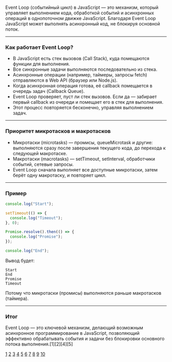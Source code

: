 Event Loop (событийный цикл) в JavaScript — это механизм, который управляет выполнением кода, обработкой событий и асинхронных операций в однопоточном движке JavaScript. Благодаря Event Loop JavaScript может выполнять асинхронный код, не блокируя основной поток.

---

### Как работает Event Loop?

- В JavaScript есть стек вызовов (Call Stack), куда помещаются функции для выполнения.
- Все синхронные задачи выполняются последовательно из стека.
- Асинхронные операции (например, таймеры, запросы fetch) отправляются в Web API (браузер или Node.js).
- Когда асинхронная операция готова, её callback помещается в очередь задач (Callback Queue).
- Event Loop проверяет, пуст ли стек вызовов. Если да — забирает первый callback из очереди и помещает его в стек для выполнения.
- Этот процесс повторяется бесконечно, управляя выполнением задач.

---

### Приоритет микротасков и макротасков

- Микротаски (microtasks) — промисы, queueMicrotask и другие: выполняются сразу после завершения текущего кода, до перехода к следующей макротаске.
- Макротаски (macrotasks) — setTimeout, setInterval, обработчики событий, сетевые запросы.
- Event Loop сначала выполняет все доступные микротаски, затем берёт одну макротаску, и повторяет цикл.

---

### Пример

```js
console.log("Start");

setTimeout(() => {
  console.log("Timeout");
}, 0);

Promise.resolve().then(() => {
  console.log("Promise");
});

console.log("End");
```

Вывод будет:

```
Start
End
Promise
Timeout
```

Потому что микротаски (промисы) выполняются раньше макротасков (таймера).

---

### Итог

Event Loop — это ключевой механизм, делающий возможным асинхронное программирование в JavaScript, позволяющий эффективно обрабатывать события и задачи без блокировки основного потока выполнения.[1][2][4][5]

[1](https://www.hackfrontend.com/docs/javascript/event-loop)
[2](https://tproger.ru/articles/event-loop-dlya-chajnikov--prostymi-slovami-o-slozhnom-mehanizme-brauzera)
[3](https://habr.com/ru/articles/762618/)
[4](https://learn.javascript.ru/event-loop)
[5](https://ru.hexlet.io/qna/javascript/questions/event-loop-js-chto-eto)
[6](https://ru.hexlet.io/qna/javascript/questions/kak-rabotaet-event-loop-v-javascript)
[7](https://developer.mozilla.org/ru/docs/Web/JavaScript/Reference/Execution_model)
[8](https://worksolutions.ru/blog/event-loop-i-optimizacziya-prilozhenij-pri-pomoshhi-asinhronnogo-koda/)
[9](https://habr.com/ru/companies/otus/articles/801249/)
[10](https://www.youtube.com/watch?v=377qAu37OTE)
